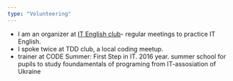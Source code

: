 ```yaml
---
type: "Volunteering"
---
```


* I am an organizer at <a href="https://www.meetup.com/IT-English-club/" target="_blank">IT English club</a>- regular meetings to practice IT English.
* I spoke twice at TDD club, a local coding meetup. 
* trainer at CODE Summer: First Step in IT. 2016 year. summer school for pupils to study foundamentals of programing from IT-assosiation of Ukraine 


